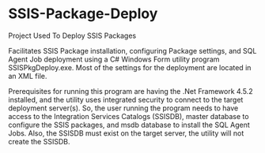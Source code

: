 # SSIS-Package-Deploy
Project Used To Deploy SSIS Packages

Facilitates SSIS Package installation, configuring Package settings, and SQL Agent Job deployment
using a C# Windows Form utility program SSISPkgDeploy.exe. Most of the settings for the deployment
are located in an XML file.

Prerequisites for running this program are having the .Net Framework 4.5.2 installed, and the
utility uses integrated security to connect to the target deployment server(s). So, the user
running the program needs to have access to the Integration Services Catalogs (SSISDB), master
database to configure the SSIS packages, and msdb database to install the SQL Agent Jobs. Also,
the SSISDB must exist on the target server, the utility will not create the SSISDB.
